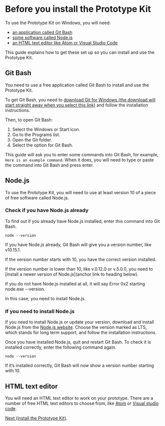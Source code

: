 # Before you install the Prototype Kit

To use the Prototype Kit on Windows, you will need:

- [an application called Git Bash](#git-bash)
- [some software called Node.js](#Node.js)
- [an HTML text editor like Atom or Visual Studio Code](#html-text-editor)

This guide explains how to get these set up so you can install and use the Prototype Kit.

## Git Bash

You need to use a free application called Git Bash to install and use the Prototype Kit.

To get Git Bash, you need to [download Git for Windows (the download will start straight away when you select this link)](https://git-scm.com/download/win) and follow the installation instructions.

Then, to open Git Bash:

1. Select the Windows or Start icon.
2. Go to the Programs list.
3. Open the Git folder.
4. Select the option for Git Bash.

This guide will ask you to enter some commands into Git Bash, for example, `Here is an example command`. When it does, you will need to type or paste the command into Git Bash and press enter.

## Node.js

To use the Prototype Kit, you will need to use at least version 10 of a piece of free software called Node.js.

### Check if you have Node.js already

To find out if you already have Node.js installed, enter this command into Git Bash.

`node --version`

If you have Node.js already, Git Bash will give you a version number, like v10.15.1.

If the version number starts with 10, you have the correct version installed.

If the version number is lower than 10, like v.0.12.0 or v.5.0.0, you need to [install a newer version of Node.js](anchor link to heading below).

If you do not have Node.js installed at all, it will say Error 0x2 starting node.exe --version.

In this case, you need to install Node.js.

### If you need to install Node.js

If you need to install Node.js or update your version, download and install Node.js from the [Node.js website](https://nodejs.org/en/). Choose the version marked as LTS, which stands for long term support, and follow the installation instructions.

Once you have installed Node.js, quit and restart Git Bash. To check it is installed correctly, enter the following command again.

`node --version`

If it’s installed correctly, Git Bash will now show a version number starting with 10.

## HTML text editor

You will need an HTML text editor to work on your prototype. There are a number of free HTML text editors to choose from, like [Atom](https://atom.io/) or [Visual studio code](https://code.visualstudio.com/).

[Next (install the Prototype Kit)](/docs/get-started/windows-installation-guide/install-the-kit).
